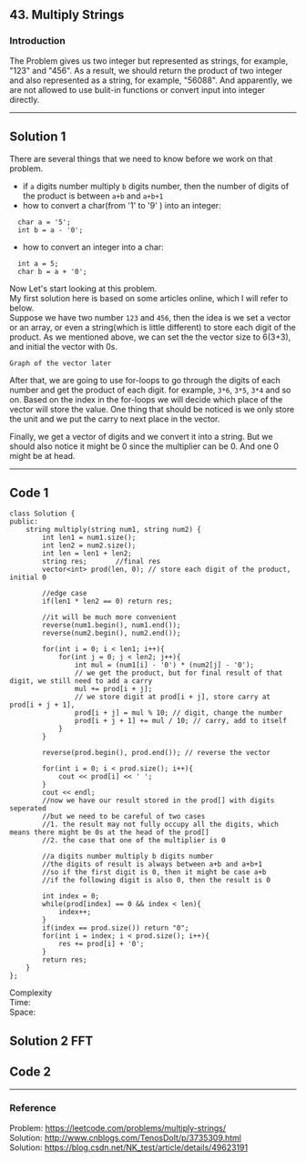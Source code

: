 ## 43. Multiply Strings

### Introduction

The Problem gives us two integer but represented as strings, for example, "123" and "456". As a result, we should return the product of two integer and also represented as a string, for example, "56088". And apparently, we are not allowed to use bulit-in functions or convert input into integer directly.

------
## Solution 1

There are several things that we need to know before we work on that problem.
* if `a` digits number multiply `b` digits number, then the number of digits of the product is between `a+b` and `a+b+1`
* how to convert a char(from '1' to '9' ) into an integer:  
```
  char a = '5';  
  int b = a - '0';
```
* how to convert an integer into a char:
```
  int a = 5;
  char b = a + '0';
```
Now Let's start looking at this problem.  
My first solution here is based on some articles online, which I will refer to below.  
Suppose we have two number `123` and `456`, then the idea is we set a vector or an array, or even a string(which is little different) to store each digit of the product. As we mentioned above, we can set the the vector size to 6(3+3), and initial the vector with 0s.
```
Graph of the vector later
```
After that, we are going to use for-loops to go through the digits of each number and get the product of each digit. for example, `3*6`, `3*5`, `3*4` and so on. Based on the index in the for-loops we will decide which place of the vector will store the value. One thing that should be noticed is we only store the unit and we put the carry to next place in the vector.

Finally, we get a vector of digits and we convert it into a string. But we should also notice it might be 0 since the multiplier can be 0. And one 0 might be at head.

------
## Code 1

```
class Solution {
public:
    string multiply(string num1, string num2) {
        int len1 = num1.size();
        int len2 = num2.size();
        int len = len1 + len2;
        string res;       //final res
        vector<int> prod(len, 0); // store each digit of the product, initial 0
        
        //edge case
        if(len1 * len2 == 0) return res;
        
        //it will be much more convenient
        reverse(num1.begin(), num1.end());
        reverse(num2.begin(), num2.end());
        
        for(int i = 0; i < len1; i++){
            for(int j = 0; j < len2; j++){
                int mul = (num1[i] - '0') * (num2[j] - '0');
                // we get the product, but for final result of that digit, we still need to add a carry
                mul += prod[i + j];
                // we store digit at prod[i + j], store carry at prod[i + j + 1], 
                prod[i + j] = mul % 10; // digit, change the number
                prod[i + j + 1] += mul / 10; // carry, add to itself
            }
        }
        
        reverse(prod.begin(), prod.end()); // reverse the vector
        
        for(int i = 0; i < prod.size(); i++){
            cout << prod[i] << ' ';
        }
        cout << endl;
        //now we have our result stored in the prod[] with digits seperated
        //but we need to be careful of two cases
        //1. the result may not fully occupy all the digits, which means there might be 0s at the head of the prod[]
        //2. the case that one of the multiplier is 0
        
        //a digits number multiply b digits number
        //the digits of result is always between a+b and a+b+1
        //so if the first digit is 0, then it might be case a+b
        //if the following digit is also 0, then the result is 0
        
        int index = 0;        
        while(prod[index] == 0 && index < len){
            index++;
        }
        if(index == prod.size()) return "0";
        for(int i = index; i < prod.size(); i++){
            res += prod[i] + '0';
        }
        return res;
    }
};

```
Complexity  
Time:  
Space:

## Solution 2 FFT

## Code 2

------
### Reference
Problem: https://leetcode.com/problems/multiply-strings/  
Solution: http://www.cnblogs.com/TenosDoIt/p/3735309.html  
Solution: https://blog.csdn.net/NK_test/article/details/49623191
